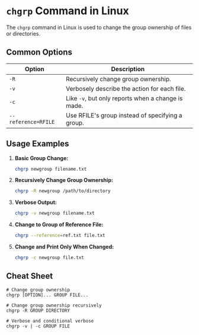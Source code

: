# `chgrp` Command in Linux

The `chgrp` command in Linux is used to change the group ownership of files or directories.

## Common Options

| Option | Description                                   |
|--------|-----------------------------------------------|
| `-R`   | Recursively change group ownership.           |
| `-v`   | Verbosely describe the action for each file.  |
| `-c`   | Like `-v`, but only reports when a change is made. |
| `--reference=RFILE` | Use RFILE's group instead of specifying a group. |

## Usage Examples

1. **Basic Group Change:**

   ```bash
   chgrp newgroup filename.txt
   ```

2. **Recursively Change Group Ownership:**

   ```bash
   chgrp -R newgroup /path/to/directory
   ```

3. **Verbose Output:**

   ```bash
   chgrp -v newgroup filename.txt
   ```

4. **Change to Group of Reference File:**

   ```bash
   chgrp --reference=ref.txt file.txt
   ```

5. **Change and Print Only When Changed:**

   ```bash
   chgrp -c newgroup file.txt
   ```

## Cheat Sheet

```plaintext
# Change group ownership
chgrp [OPTION]... GROUP FILE...

# Change group ownership recursively
chgrp -R GROUP DIRECTORY

# Verbose and conditional verbose
chgrp -v | -c GROUP FILE
```
